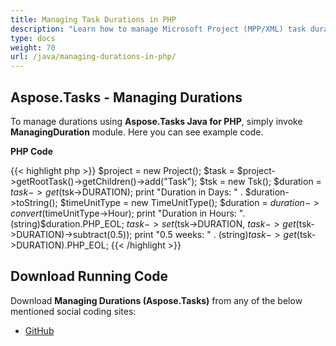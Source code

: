 ```yaml
---
title: Managing Task Durations in PHP
description: "Learn how to manage Microsoft Project (MPP/XML) task durations using Aspose.Tasks Java for PHP."
type: docs
weight: 70
url: /java/managing-durations-in-php/
---
```


## **Aspose.Tasks - Managing Durations**
To manage durations using **Aspose.Tasks Java for PHP**, simply invoke **ManagingDuration** module. Here you can see example code.

**PHP Code**

{{< highlight php >}}
$project = new Project();
$task = $project->getRootTask()->getChildren()->add("Task");
$tsk = new Tsk();
$duration = $task->get($tsk->DURATION);
print "Duration in Days: " . $duration->toString();
$timeUnitType = new TimeUnitType();
$duration = $duration->convert($timeUnitType->Hour);
print "Duration in Hours: ". (string)$duration.PHP_EOL;
$task->set($tsk->DURATION, $task->get($tsk->DURATION)->subtract(0.5));
print "0.5 weeks: " . (string)$task->get($tsk->DURATION).PHP_EOL;
{{< /highlight >}}

## **Download Running Code**
Download **Managing Durations (Aspose.Tasks)** from any of the below mentioned social coding sites:

- [GitHub](https://github.com/aspose-tasks/Aspose.Tasks-for-Java/blob/master/Plugins/Aspose_Tasks_Java_for_PHP/src/aspose/tasks/WorkingWithTasks/ManagingDuration.php)
